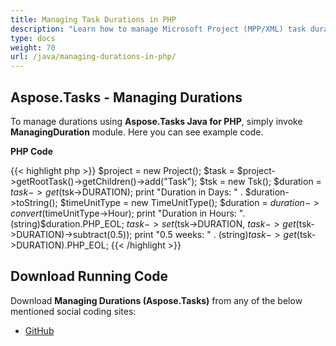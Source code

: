 ```yaml
---
title: Managing Task Durations in PHP
description: "Learn how to manage Microsoft Project (MPP/XML) task durations using Aspose.Tasks Java for PHP."
type: docs
weight: 70
url: /java/managing-durations-in-php/
---
```


## **Aspose.Tasks - Managing Durations**
To manage durations using **Aspose.Tasks Java for PHP**, simply invoke **ManagingDuration** module. Here you can see example code.

**PHP Code**

{{< highlight php >}}
$project = new Project();
$task = $project->getRootTask()->getChildren()->add("Task");
$tsk = new Tsk();
$duration = $task->get($tsk->DURATION);
print "Duration in Days: " . $duration->toString();
$timeUnitType = new TimeUnitType();
$duration = $duration->convert($timeUnitType->Hour);
print "Duration in Hours: ". (string)$duration.PHP_EOL;
$task->set($tsk->DURATION, $task->get($tsk->DURATION)->subtract(0.5));
print "0.5 weeks: " . (string)$task->get($tsk->DURATION).PHP_EOL;
{{< /highlight >}}

## **Download Running Code**
Download **Managing Durations (Aspose.Tasks)** from any of the below mentioned social coding sites:

- [GitHub](https://github.com/aspose-tasks/Aspose.Tasks-for-Java/blob/master/Plugins/Aspose_Tasks_Java_for_PHP/src/aspose/tasks/WorkingWithTasks/ManagingDuration.php)
